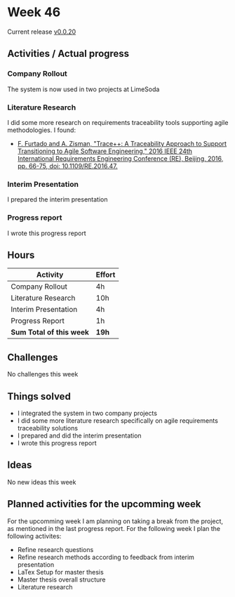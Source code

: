 # Week 46

Current release [v0.0.20](https://www.npmjs.com/package/tracey-cli/v/0.0.20)

## Activities / Actual progress

### Company Rollout

The system is now used in two projects at LimeSoda

### Literature Research

I did some more research on requirements traceability tools supporting agile methodologies. I found:

- [F. Furtado and A. Zisman, "Trace++: A Traceability Approach to Support Transitioning to Agile Software Engineering," 2016 IEEE 24th International Requirements Engineering Conference (RE), Beijing, 2016, pp. 66-75, doi: 10.1109/RE.2016.47.](https://ieeexplore.ieee.org/abstract/document/7765512)

### Interim Presentation

I prepared the interim presentation

### Progress report

I wrote this progress report

## Hours

| Activity                                 | Effort  |
| ---------------------------------------- | ------- |
| Company Rollout                          | 4h      |
| Literature Research                      | 10h     |
| Interim Presentation                     | 4h      |
| Progress Report                          | 1h      |
| **Sum Total of this week**               | **19h** |

## Challenges

No challenges this week

## Things solved

- I integrated the system in two company projects
- I did some more literature research specifically on agile requirements traceability solutions
- I prepared and did the interim presentation
- I wrote this progress report

## Ideas

No new ideas this week

## Planned activities for the upcomming week

For the upcomming week I am planning on taking a break from the project, as mentioned in the last progress report. For the following week I plan the following activites:

- Refine research questions
- Refine research methods according to feedback from interim presentation
- LaTex Setup for master thesis
- Master thesis overall structure
- Literature research
